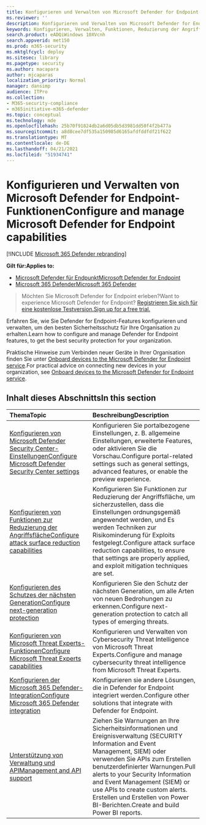 ```yaml
---
title: Konfigurieren und Verwalten von Microsoft Defender for Endpoint-Funktionen
ms.reviewer: ''
description: Konfigurieren und Verwalten von Microsoft Defender for Endpoint-Funktionen wie Reduzierung der Angriffsfläche und Schutz der nächsten Generation
keywords: Konfigurieren, Verwalten, Funktionen, Reduzierung der Angriffsfläche, Schutz der nächsten Generation, Sicherheitskontrollen, Endpunkterkennung und -reaktion, automatische Untersuchung und Behebung, Sicherheitskontrollen, Steuerelemente
search.product: eADQiWindows 10XVcnh
search.appverid: met150
ms.prod: m365-security
ms.mktglfcycl: deploy
ms.sitesec: library
ms.pagetype: security
ms.author: macapara
author: mjcaparas
localization_priority: Normal
manager: dansimp
audience: ITPro
ms.collection:
- M365-security-compliance
- m365initiative-m365-defender
ms.topic: conceptual
ms.technology: mde
ms.openlocfilehash: 25b70f91824db2a6d05db5d3981dd50f4f2b477a
ms.sourcegitcommit: a8d8cee7df535a150985d6165afdfddfdf21f622
ms.translationtype: MT
ms.contentlocale: de-DE
ms.lasthandoff: 04/21/2021
ms.locfileid: "51934741"
---
```

# <a name="configure-and-manage-microsoft-defender-for-endpoint-capabilities"></a><span data-ttu-id="67c26-104">Konfigurieren und Verwalten von Microsoft Defender for Endpoint-Funktionen</span><span class="sxs-lookup"><span data-stu-id="67c26-104">Configure and manage Microsoft Defender for Endpoint capabilities</span></span>

[!INCLUDE [Microsoft 365 Defender rebranding](../../includes/microsoft-defender.md)]

<span data-ttu-id="67c26-105">**Gilt für:**</span><span class="sxs-lookup"><span data-stu-id="67c26-105">**Applies to:**</span></span>

- [<span data-ttu-id="67c26-106">Microsoft Defender für Endpunkt</span><span class="sxs-lookup"><span data-stu-id="67c26-106">Microsoft Defender for Endpoint</span></span>](https://go.microsoft.com/fwlink/p/?linkid=2154037)
- [<span data-ttu-id="67c26-107">Microsoft 365 Defender</span><span class="sxs-lookup"><span data-stu-id="67c26-107">Microsoft 365 Defender</span></span>](https://go.microsoft.com/fwlink/?linkid=2118804)

> <span data-ttu-id="67c26-108">Möchten Sie Microsoft Defender for Endpoint erleben?</span><span class="sxs-lookup"><span data-stu-id="67c26-108">Want to experience Microsoft Defender for Endpoint?</span></span> [<span data-ttu-id="67c26-109">Registrieren Sie sich für eine kostenlose Testversion.</span><span class="sxs-lookup"><span data-stu-id="67c26-109">Sign up for a free trial.</span></span>](https://www.microsoft.com/microsoft-365/windows/microsoft-defender-atp?ocid=docs-wdatp-exposedapis-abovefoldlink)

<span data-ttu-id="67c26-110">Erfahren Sie, wie Sie Defender for Endpoint-Features konfigurieren und verwalten, um den besten Sicherheitsschutz für Ihre Organisation zu erhalten.</span><span class="sxs-lookup"><span data-stu-id="67c26-110">Learn how to configure and manage Defender for Endpoint features, to get the best security protection for your organization.</span></span>

<span data-ttu-id="67c26-111">Praktische Hinweise zum Verbinden neuer Geräte in Ihrer Organisation finden Sie unter [Onboard devices to the Microsoft Defender for Endpoint service](./onboard-configure.md).</span><span class="sxs-lookup"><span data-stu-id="67c26-111">For practical advice on connecting new devices in your organization, see [Onboard devices to the Microsoft Defender for Endpoint service](./onboard-configure.md).</span></span>

## <a name="in-this-section"></a><span data-ttu-id="67c26-112">Inhalt dieses Abschnitts</span><span class="sxs-lookup"><span data-stu-id="67c26-112">In this section</span></span>

<span data-ttu-id="67c26-113">Thema</span><span class="sxs-lookup"><span data-stu-id="67c26-113">Topic</span></span> | <span data-ttu-id="67c26-114">Beschreibung</span><span class="sxs-lookup"><span data-stu-id="67c26-114">Description</span></span>
:---|:---
[<span data-ttu-id="67c26-115">Konfigurieren von Microsoft Defender Security Center-Einstellungen</span><span class="sxs-lookup"><span data-stu-id="67c26-115">Configure Microsoft Defender Security Center settings</span></span>](preferences-setup.md) | <span data-ttu-id="67c26-116">Konfigurieren Sie portalbezogene Einstellungen, z. B. allgemeine Einstellungen, erweiterte Features, oder aktivieren Sie die Vorschau.</span><span class="sxs-lookup"><span data-stu-id="67c26-116">Configure portal-related settings such as general settings, advanced features, or enable the preview experience.</span></span>
[<span data-ttu-id="67c26-117">Konfigurieren von Funktionen zur Reduzierung der Angriffsfläche</span><span class="sxs-lookup"><span data-stu-id="67c26-117">Configure attack surface reduction capabilities</span></span>](configure-attack-surface-reduction.md) | <span data-ttu-id="67c26-118">Konfigurieren Sie Funktionen zur Reduzierung der Angriffsfläche, um sicherzustellen, dass die Einstellungen ordnungsgemäß angewendet werden, und Es werden Techniken zur Risikominderung für Exploits festgelegt.</span><span class="sxs-lookup"><span data-stu-id="67c26-118">Configure attack surface reduction capabilities, to ensure that settings are properly applied, and exploit mitigation techniques are set.</span></span>
[<span data-ttu-id="67c26-119">Konfigurieren des Schutzes der nächsten Generation</span><span class="sxs-lookup"><span data-stu-id="67c26-119">Configure next-generation protection</span></span>](https://docs.microsoft.com/windows/security/threat-protection/microsoft-defender-antivirus/configure-microsoft-defender-antivirus-features) | <span data-ttu-id="67c26-120">Konfigurieren Sie den Schutz der nächsten Generation, um alle Arten von neuen Bedrohungen zu erkennen.</span><span class="sxs-lookup"><span data-stu-id="67c26-120">Configure next-generation protection to catch all types of emerging threats.</span></span>
[<span data-ttu-id="67c26-121">Konfigurieren von Microsoft Threat Experts-Funktionen</span><span class="sxs-lookup"><span data-stu-id="67c26-121">Configure Microsoft Threat Experts capabilities</span></span>](configure-microsoft-threat-experts.md) | <span data-ttu-id="67c26-122">Konfigurieren und Verwalten von Cybersecurity Threat Intelligence von Microsoft Threat Experts.</span><span class="sxs-lookup"><span data-stu-id="67c26-122">Configure and manage cybersecurity threat intelligence from Microsoft Threat Experts.</span></span>
[<span data-ttu-id="67c26-123">Konfigurieren der Microsoft 365 Defender-Integration</span><span class="sxs-lookup"><span data-stu-id="67c26-123">Configure Microsoft 365 Defender integration</span></span>](https://docs.microsoft.com/microsoft-365/security/defender-endpoint/threat-protection-integration) | <span data-ttu-id="67c26-124">Konfigurieren sie andere Lösungen, die in Defender for Endpoint integriert werden.</span><span class="sxs-lookup"><span data-stu-id="67c26-124">Configure other solutions that integrate with Defender for Endpoint.</span></span>
[<span data-ttu-id="67c26-125">Unterstützung von Verwaltung und API</span><span class="sxs-lookup"><span data-stu-id="67c26-125">Management and API support</span></span>](https://docs.microsoft.com/microsoft-365/security/defender-endpoint/management-apis) | <span data-ttu-id="67c26-126">Ziehen Sie Warnungen an Ihre Sicherheitsinformationen und Ereignisverwaltung (SECURITY Information and Event Management, SIEM) oder verwenden Sie APIs zum Erstellen benutzerdefinierter Warnungen.</span><span class="sxs-lookup"><span data-stu-id="67c26-126">Pull alerts to your Security Information and Event Management (SIEM) or use APIs to create custom alerts.</span></span> <span data-ttu-id="67c26-127">Erstellen und Erstellen von Power BI-Berichten.</span><span class="sxs-lookup"><span data-stu-id="67c26-127">Create and build Power BI reports.</span></span>
